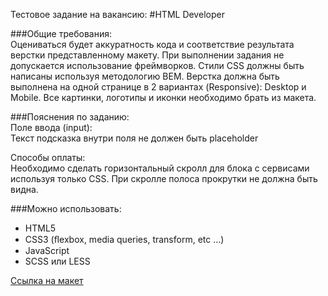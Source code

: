 Тестовое задание на вакансию:
#HTML Developer  

###Общие требования:  
Оцениваться будет аккуратность кода и соответствие результата верстки представленному макету. При выполнении задания не допускается использование фреймворков.  Стили CSS должны быть написаны используя методологию BEM. Верстка должна быть выполнена на одной странице в 2 вариантах (Responsive): Desktop и Mobile. Все картинки, логотипы и иконки необходимо брать из макета.  

###Пояснения по заданию:  
Поле ввода (input):  
Текст подсказка внутри поля не должен быть placeholder  

Способы оплаты:  
Необходимо сделать горизонтальный скролл для блока с сервисами используя только CSS. При скролле полоса прокрутки не должна быть видна.  

###Можно использовать:  
+ HTML5  
+ CSS3 (ﬂexbox, media queries, transform, etc …)  
+ JavaScript  
+ SCSS или LESS  

[Ссылка на макет](https://www.ﬁgma.com/ﬁle/B4YrCIwZHC5PtAHqyuq9Cc/HTML-DeveloperTest-Task?node-id=0%3A1)